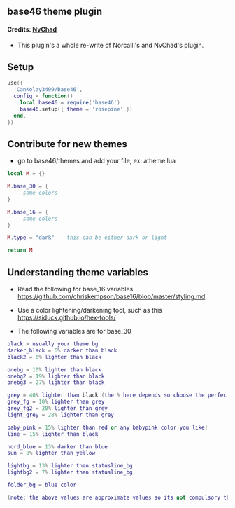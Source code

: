 ## base46 theme plugin

#### Credits: [NvChad](https://github.com/NvChad/base46)

- This plugin's a whole re-write of Norcalli's and NvChad's plugin.

## Setup

```lua
use({
  'CanKolay3499/base46',
  config = function()
    local base46 = require('base46')
    base46.setup({ theme = 'rosepine' })
  end,
})
```

## Contribute for new themes

- go to base46/themes and add your file, ex: atheme.lua
```lua
local M = {}

M.base_30 = {
  -- some colors
}

M.base_16 = {
  -- some colors
}

M.type = "dark" -- this can be either dark or light

return M
```

## Understanding theme variables

- Read the following for base_16 variables https://github.com/chriskempson/base16/blob/master/styling.md

- Use a color lightening/darkening tool, such as this https://siduck.github.io/hex-tools/
- The following variables are for base_30

```lua
black = usually your theme bg
darker_black = 6% darker than black
black2 = 6% lighter than black

onebg = 10% lighter than black
onebg2 = 19% lighter than black
onebg3 = 27% lighter than black

grey = 40% lighter than black (the % here depends so choose the perfect grey!)
grey_fg = 10% lighter than grey
grey_fg2 = 20% lighter than grey
light_grey = 28% lighter than grey

baby_pink = 15% lighter than red or any babypink color you like!
line = 15% lighter than black

nord_blue = 13% darker than blue
sun = 8% lighter than yellow

lightbg = 13% lighter than statusline_bg
lightbg2 = 7% lighter than statusline_bg

folder_bg = blue color

(note: the above values are approximate values so its not compulsory that you have to use those exact numbers, test your themes)
```
